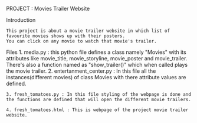 PROJECT : Movies Trailer Website

Introduction

	This project is about a movie trailer website in which list of favourite movies shows up with their posters.
	You can click on any movie to watch that movie's trailer.
Files
	1. media.py : this python file defines a class namely "Movies" with its attributes like movie_title, movie_storyline, movie_poster 
		and movie_trailer. There's also a function named as "show_trailer()" which when called plays the movie trailer.
	2. entertanment_center.py : In this file all the instances(different movies) of class Movies with there attribute values are defined.

	3. fresh_tomatoes.py : In this file styling of the webpage is done and the functions are defined that will open the different movie trailers.

	4. fresh_tomatoes.html : This is webpage of the project movie trailer website.